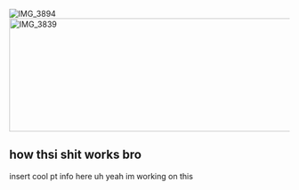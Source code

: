 ![IMG_3894](https://github.com/user-attachments/assets/b8f3dbc3-bf16-4f82-87ee-b82997857d40)
<img width="1422" height="204" alt="IMG_3839" src="https://github.com/user-attachments/assets/26cc39c2-c0fd-4bc9-8b54-83f72440c499" />
## how thsi shit works bro
insert cool pt info here uh yeah im working on this 

